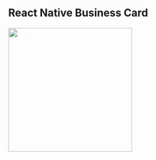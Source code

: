 ## React Native Business Card

<img src="https://github.com/user-attachments/assets/be35b102-f913-4686-bbdc-c8d3f0cf270c" width="250" />
